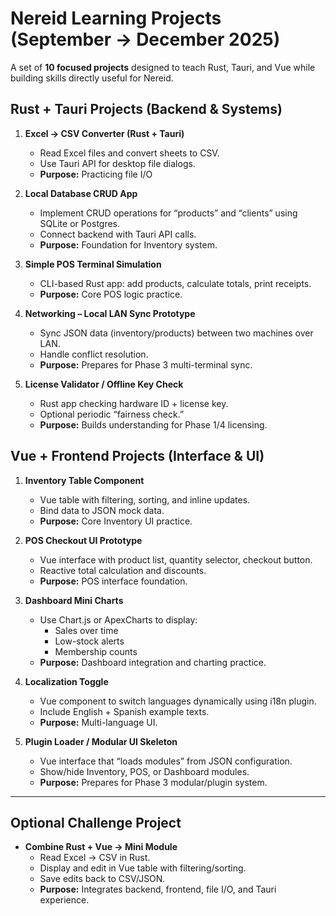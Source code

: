 # Nereid Learning Projects (September → December 2025)

A set of **10 focused projects** designed to teach Rust, Tauri, and Vue while building skills directly useful for Nereid.

## **Rust + Tauri Projects (Backend & Systems)**

1. **Excel → CSV Converter (Rust + Tauri)**  
   - Read Excel files and convert sheets to CSV.  
   - Use Tauri API for desktop file dialogs.  
   - **Purpose:** Practicing file I/O

2. **Local Database CRUD App**  
   - Implement CRUD operations for “products” and “clients” using SQLite or Postgres.  
   - Connect backend with Tauri API calls.  
   - **Purpose:** Foundation for Inventory system.

3. **Simple POS Terminal Simulation**  
   - CLI-based Rust app: add products, calculate totals, print receipts.  
   - **Purpose:** Core POS logic practice.

4. **Networking – Local LAN Sync Prototype**  
   - Sync JSON data (inventory/products) between two machines over LAN.  
   - Handle conflict resolution.  
   - **Purpose:** Prepares for Phase 3 multi-terminal sync.

5. **License Validator / Offline Key Check**  
   - Rust app checking hardware ID + license key.  
   - Optional periodic “fairness check.”  
   - **Purpose:** Builds understanding for Phase 1/4 licensing.

## **Vue + Frontend Projects (Interface & UI)**

1. **Inventory Table Component**  
   - Vue table with filtering, sorting, and inline updates.  
   - Bind data to JSON mock data.  
   - **Purpose:** Core Inventory UI practice.

2. **POS Checkout UI Prototype**  
   - Vue interface with product list, quantity selector, checkout button.  
   - Reactive total calculation and discounts.  
   - **Purpose:** POS interface foundation.

3. **Dashboard Mini Charts**  
   - Use Chart.js or ApexCharts to display:
     - Sales over time  
     - Low-stock alerts  
     - Membership counts  
   - **Purpose:** Dashboard integration and charting practice.

4. **Localization Toggle**  
   - Vue component to switch languages dynamically using i18n plugin.  
   - Include English + Spanish example texts.  
   - **Purpose:** Multi-language UI.

5. **Plugin Loader / Modular UI Skeleton**  
    - Vue interface that “loads modules” from JSON configuration.  
    - Show/hide Inventory, POS, or Dashboard modules.  
    - **Purpose:** Prepares for Phase 3 modular/plugin system.

---

## **Optional Challenge Project**

- **Combine Rust + Vue → Mini Module**
  - Read Excel → CSV in Rust.  
  - Display and edit in Vue table with filtering/sorting.  
  - Save edits back to CSV/JSON.  
  - **Purpose:** Integrates backend, frontend, file I/O, and Tauri experience.
